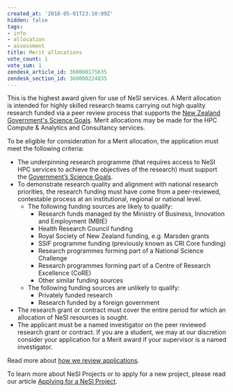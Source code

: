 ```yaml
---
created_at: '2018-05-01T23:10:09Z'
hidden: false
tags:
- info
- allocation
- assessment
title: Merit allocations
vote_count: 1
vote_sum: 1
zendesk_article_id: 360000175635
zendesk_section_id: 360000224835
---
```


This is the highest award given for use of NeSI services. A Merit
allocation is intended for highly skilled research teams carrying out
high quality research funded via a peer review process that supports the
[New Zealand Government's Science
Goals](https://www.mbie.govt.nz/science-and-technology/science-and-innovation/funding-information-and-opportunities/national-statement-of-science-investment/).
Merit allocations may be made for the HPC Compute & Analytics and
Consultancy services.

To be eligible for consideration for a Merit allocation, the application
must meet the following criteria:

-   The underpinning research programme (that requires access to NeSI
    HPC services to achieve the objectives of the research) must support
    the [Government’s Science
    Goals](https://www.mbie.govt.nz/science-and-technology/science-and-innovation/funding-information-and-opportunities/national-statement-of-science-investment/).
-   To demonstrate research quality and alignment with national research
    priorities, the research funding must have come from a
    peer-reviewed, contestable process at an institutional, regional or
    national level.
    -   The following funding sources are likely to qualify:
        -   Research funds managed by the Ministry of Business,
            Innovation and Employment (MBIE)
        -   Health Research Council funding
        -   Royal Society of New Zealand funding, e.g. Marsden grants
        -   SSIF programme funding (previously known as CRI Core
            funding)
        -   Research programmes forming part of a National Science
            Challenge
        -   Research programmes forming part of a Centre of Research
            Excellence (CoRE)
        -   Other similar funding sources
    -   The following funding sources are unlikely to qualify:
        -   Privately funded research
        -   Research funded by a foreign government
-   The research grant or contract must cover the entire period for
    which an allocation of NeSI resources is sought.
-   The applicant must be a named investigator on the peer reviewed
    research grant or contract. If you are a student, we may at our
    discretion consider your application for a Merit award if your
    supervisor is a named investigator.

Read more about [how we review
applications](../../General/NeSI_Policies/How_we_review_applications.md).

To learn more about NeSI Projects or to apply for a new project, please
read our article [Applying for a NeSI Project](https://support.nesi.org.nz/hc/articles/360000174976).
